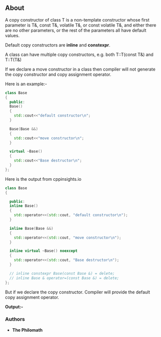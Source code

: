 ## About
A copy constructor of class T is a non-template constructor whose first parameter is T&‍, const T&‍, volatile T&‍, or const volatile T&‍, and either there are no other parameters, or the rest of the parameters all have default values.

Default copy constructors are **inline** and **constexpr**.

A class can have multiple copy constructors, e.g. both T::T(const T&) and T::T(T&)

If we declare a move constructor in a class then compiler will not generate the copy constructor and copy assignment operator.

Here is an example:-
```cpp
class Base
{
  public:
  Base()
  {
    std::cout<<"default constructor\n";
  }

  Base(Base &&)
  {
    std::cout<<"move constructor\n";
  }

  virtual ~Base()
  {
    std::cout<<"Base destructor\n";
  }
};
```
Here is the output from cppinsights.io
```cpp
class Base
{

  public:
  inline Base()
  {
    std::operator<<(std::cout, "default constructor\n");
  }

  inline Base(Base &&)
  {
    std::operator<<(std::cout, "move constructor\n");
  }

  inline virtual ~Base() noexcept
  {
    std::operator<<(std::cout, "Base destructor\n");
  }

  // inline constexpr Base(const Base &) = delete;
  // inline Base & operator=(const Base &) = delete;
};
```

But if we declare the copy constructor. Compiler will provide the default copy assignment operator.

**Output:-**

### Authors

* **The Philomath**
